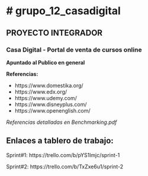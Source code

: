 <h1># grupo_12_casadigital</h1>
<h2>PROYECTO INTEGRADOR</h2>
<h3>Casa Digital - Portal de venta de cursos online</h3>
<p><b>Apuntado al Publico en general</b></p>
<p><b>Referencias:</b></p>
<ul>
<li>https://www.domestika.org/</li>
<li>https://www.edx.org/</li>
<li>https://www.udemy.com/</li>
<li>https://www.disneyplus.com/</li>
<li>https://www.openenglish.com/</li>
</ul>
<p><i> Referencias detalladas en Benchmarking.pdf </i></p>
<h2> Enlaces a tablero de trabajo: </h2>
<p> Sprint#1: https://trello.com/b/pYS1lmjc/sprint-1 </p>
<p> Sprint#2: https://trello.com/b/TxZxe6u1/sprint-2 </p>
